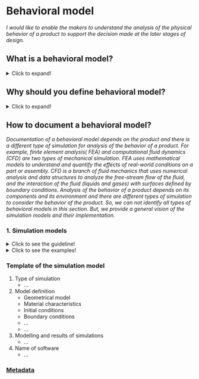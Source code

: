 # **Behavioral model**

*I would like to enable the makers to understand the analysis of the physical behavior of a product to support the decision made at the later stages of design.* 

## **What is a behavioral model?**
<details>
  <summary>Click to expand!</summary>
   
* An opportunity to describe the behavior of a product when it receives a stimulus.
* The behavior model could be the mathematical description of the physical product.
* The behavior model is the physical interactions between the components of a design as well as between the design and its environment. An artifact exhibits certain behaviors not only by the change or maintaining of its physical state but also by several interactions that take place inside the artifact, as well as with its environment.
</details>

## **Why should you define behavioral model?**
<details>
  <summary>Click to expand!</summary>
   
* The behavioral model identifies the properties for understanding the calculation, simulation, and environment of the product.
* The behavioral model could provide the simulation of any given physical phenomenon using numerical techniques.
* Behavior model describes how the artifact implements its function and is managed by engineering principles and physical rules that are included in a behavioral model.  
</details>   

## **How to document a behavioral model?**

*Documentation of a behavioral model depends on the product and there is a different type of simulation for analysis of the behavior of a product. For example, finite element analysis( FEA) and computational fluid dynamics (CFD) are two types of mechanical simulation.* 
*FEA uses mathematical models to understand and quantify the effects of real-world conditions on a part or assembly. CFD is a branch of fluid mechanics that uses numerical analysis and data structures to analyze  the free-stream flow of the fluid, and the interaction of the fluid (liquids and gases) with surfaces defined by boundary conditions.*
*Analysis of the behavior of a product depends on its components and its environment and there are different types of simulation to consider the behavior of the product. So, we can not identify all types of behavioral models in this section. But, we provide a general vision of the simulation models and their implementation.* 

 ### **1. Simulation models**
<details>
  <summary>Click to see the guideline!</summary>
   
- **Definition:** *A simulation model enables the designers to test whether the design specifications are met by performing computer simulations rather than experiments on the physical prototype. It promises a more comprehensive exploration of design alternatives and a better-performing final design.*


 ```
1. What minimum documentation should the simulation model provide?

  - Identify the type of simulation
    - Mechanical simulation 
    - physical simulation
    - Thermo-mechanical simulation
    - Electronical simulations
    - Etc.
    
  - Model definition consists of 
    - Specification of the geometrical model (refer to editable file format in the structural model)
    - Material characteristics ( refer to structural model)
    - Initial conditions such as initial stresses, temperatures, velocities, etc. 
    - Boundary conditions can be imposed on individual solution variables such as displacements or rotations.
    - Kinematic constraints that are several of the fundamental solution variables in the model (Linear constraint equations) or multi-point constraints (General multi-point constraints) can be defined. 
    - Interactions that are contact and other interactions between parts can be defined
  - Modelling and results of simulations
    
2. How to implement the simulation model?

  - Use open-source software
    - Open Modelica
    - ADINA
    - Etc.
  ```
  </details>
  
  <details>
  <summary>Click to see the examples!</summary>
   
   
 **Example 1: [FinEtools: Finite Element tools](https://github.com/PetrKryslUCSD/FinEtools.jl)**
 
 **Example 2:** *Image below shows the simulation of the torsion of the fixed part from below and its evaluation of the reality.*
 
  ![Image of Finite element analysis](https://github.com/OPEN-NEXT/WP2.3.-Workspace-for-documentation-of-OSH-design-reuse/blob/main/Sources/Images/Finite%20element%20analysis%20image.gif)
 </details>
  
 ### Template of the simulation model
 
  1. Type of simulation
     * ...
  2. Model definition
     * Geometrical model
     * Material characteristics
     * Initial conditions
     * Boundary conditions
     * ...
     * ...     
  3. Modelling and results of simulations
     * ...
  4. Name of software
     * ...
 
### [Metadata](https://github.com/OPEN-NEXT/wp2.3_Guideline-for-documentation-of-OSH-design-reuse/tree/main/Metadata/3.%20Design/Behavioral%20model)

